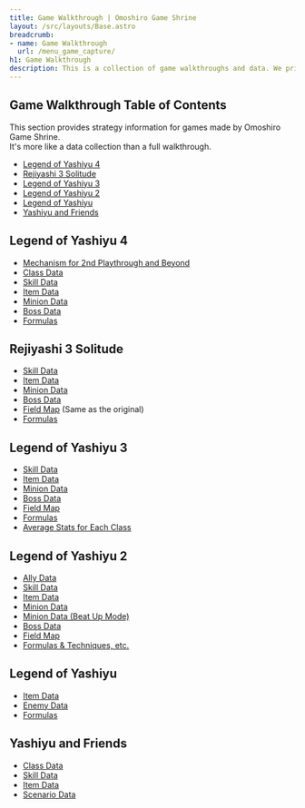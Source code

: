 ```yaml
---
title: Game Walkthrough | Omoshiro Game Shrine
layout: /src/layouts/Base.astro
breadcrumb:
- name: Game Walkthrough
  url: /menu_game_capture/
h1: Game Walkthrough
description: This is a collection of game walkthroughs and data. We primarily feature data and strategy information for highly requested games.
---
```


## Game Walkthrough Table of Contents

This section provides strategy information for games made by Omoshiro Game Shrine.  
It's more like a data collection than a full walkthrough.  
  

- [Legend of Yashiyu 4](#LOY4)  
- [Rejiyashi 3 Solitude](#LOY3_SOLITUDE)  
- [Legend of Yashiyu 3](#LOY3)  
- [Legend of Yashiyu 2](#LOY2)  
- [Legend of Yashiyu](#LOY)  
- [Yashiyu and Friends](#NAKAMA)  

<a name="LOY4"></a>

## Legend of Yashiyu 4

- [Mechanism for 2nd Playthrough and Beyond](/en/menu_game_capture/yashiyu4_system/)  
- [Class Data](/en/menu_game_capture/yashiyu4_classdata/)  
- [Skill Data](/en/menu_game_capture/yashiyu4_skilldata/)  
- [Item Data](/en/menu_game_capture/yashiyu4_itemdata/)  
- [Minion Data](/en/menu_game_capture/yashiyu4_zakodata/)  
- [Boss Data](/en/menu_game_capture/yashiyu4_bossdata/)  
- [Formulas](/en/menu_game_capture/yashiyu4_technique/)  
    

<a name="LOY3_SOLITUDE"></a>

## Rejiyashi 3 Solitude

- [Skill Data](/en/menu_game_capture/yashiyu3soli_skilldata/)  
- [Item Data](/en/menu_game_capture/yashiyu3soli_itemdata/)  
- [Minion Data](/en/menu_game_capture/yashiyu3soli_zakodata/)  
- [Boss Data](/en/menu_game_capture/yashiyu3soli_bossdata/)  
- [Field Map](/en/menu_game_capture/yashiyu3_fieldmap/) (Same as the original)  
- [Formulas](/en/menu_game_capture/yashiyu3soli_technique/)  
    

<a name="LOY3"></a>

## Legend of Yashiyu 3

- [Skill Data](/en/menu_game_capture/yashiyu3_skilldata/)  
- [Item Data](/en/menu_game_capture/yashiyu3_itemdata/)  
- [Minion Data](/en/menu_game_capture/yashiyu3_zakodata/)  
- [Boss Data](/en/menu_game_capture/yashiyu3_bossdata/)  
- [Field Map](/en/menu_game_capture/yashiyu3_fieldmap/)  
- [Formulas](/en/menu_game_capture/yashiyu3_technique/)  
- [Average Stats for Each Class](/en/menu_game_capture/yashiyu3_classdata/)  
    

<a name="LOY2"></a>

## Legend of Yashiyu 2

- [Ally Data](/en/menu_game_capture/yashiyu2_frienddata/)  
- [Skill Data](/en/menu_game_capture/yashiyu2_skilldata/)  
- [Item Data](/en/menu_game_capture/yashiyu2_itemdata/)  
- [Minion Data](/en/menu_game_capture/yashiyu2_zakodata/)  
- [Minion Data (Beat Up Mode)](/en/menu_game_capture/yashiyu2_zakospdata/)  
- [Boss Data](/en/menu_game_capture/yashiyu2_bossdata/)  
- [Field Map](/en/menu_game_capture/yashiyu2_fieldmap/)  
- [Formulas & Techniques, etc.](/en/menu_game_capture/yashiyu2_technique/)  

<a name="LOY"></a>

## Legend of Yashiyu

- [Item Data](/en/menu_game_capture/yashiyu_itemdata/)  
- [Enemy Data](/en/menu_game_capture/yashiyu_enemydata/)  
- [Formulas](/en/menu_game_capture/yashiyu_technique/)  

<a name="NAKAMA"></a>

## Yashiyu and Friends

- [Class Data](/en/menu_game_capture/nakama_classdata/)  
- [Skill Data](/en/menu_game_capture/nakama_skilldata/)  
- [Item Data](/en/menu_game_capture/nakama_itemdata/)  
- [Scenario Data](/en/menu_game_capture/nakama_scenariodata/)